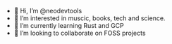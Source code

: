 - 👋 Hi, I’m @neodevtools
- 👀 I’m interested in muscic, books, tech and science.
- 🌱 I’m currently learning Rust and GCP
- 💞️ I’m looking to collaborate on FOSS projects

<!---
neodevtools/neodevtools is a ✨ special ✨ repository because its `README.md` (this file) appears on your GitHub profile.
You can click the Preview link to take a look at your changes.
--->
